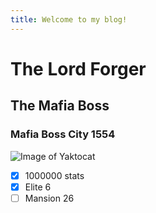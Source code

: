 ```yaml
---
title: Welcome to my blog!
---
```

# The Lord Forger
## The Mafia Boss 
### Mafia Boss City 1554
![Image of Yaktocat](https://octodex.github.com/images/yaktocat.png)
- [x] 1000000 stats
- [x] Elite 6
- [ ] Mansion 26
